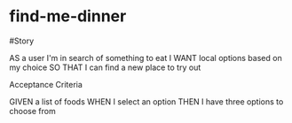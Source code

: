 # find-me-dinner

#Story

AS a user I'm in search of something to eat
I WANT local options based on my choice
SO THAT I can find a new place to try out

Acceptance Criteria

GIVEN a list of foods
WHEN I select an option
THEN I have three options to choose from